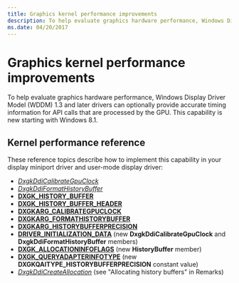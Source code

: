 ```yaml
---
title: Graphics kernel performance improvements
description: To help evaluate graphics hardware performance, Windows Display Driver Model (WDDM) 1.3 and later drivers can optionally provide accurate timing information for API calls that are processed by the GPU. This capability is new starting with Windows 8.1.
ms.date: 04/20/2017
---
```


# Graphics kernel performance improvements


To help evaluate graphics hardware performance, Windows Display Driver Model (WDDM) 1.3 and later drivers can optionally provide accurate timing information for API calls that are processed by the GPU. This capability is new starting with Windows 8.1.

## <span id="Kernel_performance_reference"></span><span id="kernel_performance_reference"></span><span id="KERNEL_PERFORMANCE_REFERENCE"></span>Kernel performance reference


These reference topics describe how to implement this capability in your display miniport driver and user-mode display driver:

-   [*DxgkDdiCalibrateGpuClock*](/windows-hardware/drivers/ddi/d3dkmddi/nc-d3dkmddi-dxgkddi_calibrategpuclock)
-   [*DxgkDdiFormatHistoryBuffer*](/windows-hardware/drivers/ddi/d3dkmddi/nc-d3dkmddi-dxgkddi_formathistorybuffer)
-   [**DXGK\_HISTORY\_BUFFER**](/windows-hardware/drivers/ddi/d3dkmddi/ns-d3dkmddi-_dxgk_history_buffer)
-   [**DXGK\_HISTORY\_BUFFER\_HEADER**](/windows-hardware/drivers/ddi/d3dkmddi/ns-d3dkmddi-_dxgk_history_buffer_header)
-   [**DXGKARG\_CALIBRATEGPUCLOCK**](./index.md)
-   [**DXGKARG\_FORMATHISTORYBUFFER**](/windows-hardware/drivers/ddi/d3dkmddi/ns-d3dkmddi-_dxgkarg_formathistorybuffer)
-   [**DXGKARG\_HISTORYBUFFERPRECISION**](/windows-hardware/drivers/ddi/d3dkmddi/ns-d3dkmddi-_dxgkarg_historybufferprecision)
-   [**DRIVER\_INITIALIZATION\_DATA**](/windows-hardware/drivers/ddi/dispmprt/ns-dispmprt-_driver_initialization_data) (new **DxgkDdiCalibrateGpuClock** and **DxgkDdiFormatHistoryBuffer** members)
-   [**DXGK\_ALLOCATIONINFOFLAGS**](/windows-hardware/drivers/ddi/d3dkmddi/ns-d3dkmddi-_dxgk_allocationinfoflags) (new **HistoryBuffer** member)
-   [**DXGK\_QUERYADAPTERINFOTYPE**](/windows-hardware/drivers/ddi/d3dkmddi/ne-d3dkmddi-_dxgk_queryadapterinfotype) (new **DXGKQAITYPE\_HISTORYBUFFERPRECISION** constant value)
-   [*DxgkDdiCreateAllocation*](/windows-hardware/drivers/ddi/d3dkmddi/nc-d3dkmddi-dxgkddi_createallocation) (see "Allocating history buffers" in Remarks)

 

